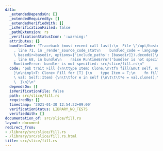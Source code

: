 ```yaml
---
data:
  _extendedDependsOn: []
  _extendedRequiredBy: []
  _extendedVerifiedWith: []
  _isVerificationFailed: false
  _pathExtension: rs
  _verificationStatusIcon: ':warning:'
  attributes: {}
  bundledCode: "Traceback (most recent call last):\n  File \"/opt/hostedtoolcache/Python/3.9.1/x64/lib/python3.9/site-packages/onlinejudge_verify/documentation/build.py\"\
    , line 71, in _render_source_code_stat\n    bundled_code = language.bundle(stat.path,\
    \ basedir=basedir, options={'include_paths': [basedir]}).decode()\n  File \"/opt/hostedtoolcache/Python/3.9.1/x64/lib/python3.9/site-packages/onlinejudge_verify/languages/user_defined.py\"\
    , line 68, in bundle\n    raise RuntimeError('bundler is not specified: {}'.format(path.as_posix()))\n\
    RuntimeError: bundler is not specified: src/slice/fill.rs\n"
  code: "pub trait Fill {\n\ttype Item: Clone;\n\tfn fill(&mut self, val: Self::Item);\n\
    }\n\nimpl<T: Clone> Fill for [T] {\n    type Item = T;\n    fn fill(&mut self,\
    \ val: Self::Item) {\n\t\tfor e in self {\n\t\t\t*e = val.clone();\n\t\t}\n  \
    \  }\n}\n"
  dependsOn: []
  isVerificationFile: false
  path: src/slice/fill.rs
  requiredBy: []
  timestamp: '2021-01-30 12:54:22+09:00'
  verificationStatus: LIBRARY_NO_TESTS
  verifiedWith: []
documentation_of: src/slice/fill.rs
layout: document
redirect_from:
- /library/src/slice/fill.rs
- /library/src/slice/fill.rs.html
title: src/slice/fill.rs
---
```

